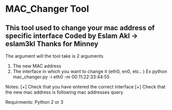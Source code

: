 # MAC_Changer Tool 
This tool used to change your mac address of specific interface 
Coded by Eslam Akl -> eslam3kl
Thanks for Minney
---------------------------

The argument will the tool take is 2 arguments 
1. The new MAC address 
2. The interface in which you want to change it (eth0, en0, etc.. ) 
Ex
python mac_changer.py -i eth0 -m 00:11:22:33:44:55


Notes: 
[+] Check that you have entered the correct interface 
[+] Check that the new mac address is following mac addresses query 

Requirments: 
Python 2 or 3 
